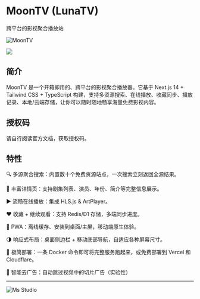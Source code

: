 # MoonTV (LunaTV)

跨平台的影视聚合播放站

![MoonTV](https://file.lifebus.top/imgs/moontv_cover.png)

![](https://img.shields.io/badge/%E6%96%B0%E7%96%86%E8%90%8C%E6%A3%AE%E8%BD%AF%E4%BB%B6%E5%BC%80%E5%8F%91%E5%B7%A5%E4%BD%9C%E5%AE%A4-%E6%8F%90%E4%BE%9B%E6%8A%80%E6%9C%AF%E6%94%AF%E6%8C%81-blue)

## 简介

MoonTV 是一个开箱即用的、跨平台的影视聚合播放器。它基于 Next.js 14 + Tailwind CSS + TypeScript
构建，支持多资源搜索、在线播放、收藏同步、播放记录、本地/云端存储，让你可以随时随地畅享海量免费影视内容。

## 授权码

请自行阅读官方文档，获取授权码。

## 特性

🔍 多源聚合搜索：内置数十个免费资源站点，一次搜索立刻返回全源结果。

📄 丰富详情页：支持剧集列表、演员、年份、简介等完整信息展示。

▶️ 流畅在线播放：集成 HLS.js & ArtPlayer。

❤️ 收藏 + 继续观看：支持 Redis/D1 存储，多端同步进度。

📱 PWA：离线缓存、安装到桌面/主屏，移动端原生体验。

🌗 响应式布局：桌面侧边栏 + 移动底部导航，自适应各种屏幕尺寸。

🚀 极简部署：一条 Docker 命令即可将完整服务跑起来，或免费部署到 Vercel 和 Cloudflare。

👿 智能去广告：自动跳过视频中的切片广告（实验性）

---

![Ms Studio](https://file.lifebus.top/imgs/ms_blank_001.png)
